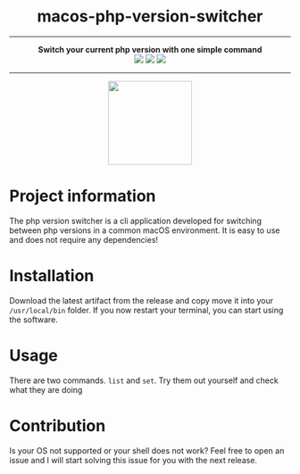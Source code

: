 <div align="center">
    <h1>macos-php-version-switcher</h1>
<hr>
<strong>Switch your current php version with one simple command</strong>
    <br>
<img src="https://img.shields.io/github/license/mathisburger/macos-php-version-switcher?style=for-the-badge" />
<img src="https://img.shields.io/github/last-commit/mathisburger/macos-php-version-switcher?style=for-the-badge" />
<img src="https://img.shields.io/github/v/release/mathisburger/macos-php-version-switcher?style=for-the-badge">
</div>
<hr>
<div align="center">
    <img src="https://upload.wikimedia.org/wikipedia/commons/thumb/d/d5/Rust_programming_language_black_logo.svg/2048px-Rust_programming_language_black_logo.svg.png" height="150" />
</div>

# Project information

The php version switcher is a cli application developed for
switching between php versions in a common macOS environment.
It is easy to use and does not require any dependencies!

# Installation

Download the latest artifact from the release and copy move it into
your `/usr/local/bin` folder. If you now restart your terminal, you can 
start using the software.

# Usage

There are two commands. `list` and `set`. Try them out yourself and check 
what they are doing

# Contribution

Is your OS not supported or your shell does not work? Feel free to open an issue
and I will start solving this issue for you with the next release.